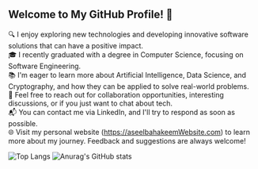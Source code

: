## Welcome to My GitHub Profile! 👋

🔍 I enjoy exploring new technologies and developing innovative software solutions that can have a positive impact.\
🎓 I recently graduated with a degree in Computer Science, focusing on Software Engineering.\
📚 I'm eager to learn more about Artificial Intelligence, Data Science, and Cryptography, and how they can be applied to solve real-world problems.\
🤝 Feel free to reach out for collaboration opportunities, interesting discussions, or if you just want to chat about tech.\
📬 You can contact me via LinkedIn, and I'll try to respond as soon as possible.\
🌐 Visit my personal website (https://aseelbahakeemWebsite.com) to learn more about my journey. Feedback and suggestions are always welcome!

![Top Langs](https://github-readme-stats.vercel.app/api/top-langs/?username=anuraghazra&layout=compact)
![Anurag's GitHub stats](https://github-readme-stats.vercel.app/api?username=anuraghazra&show=reviews,discussions_started,discussions_answered,prs_merged,prs_merged_percentage)
